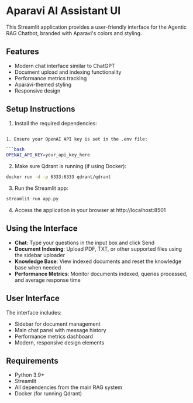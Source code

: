 # Aparavi AI Assistant UI

This Streamlit application provides a user-friendly interface for the Agentic RAG Chatbot, branded with Aparavi's colors and styling.

## Features

- Modern chat interface similar to ChatGPT
- Document upload and indexing functionality
- Performance metrics tracking
- Aparavi-themed styling
- Responsive design

## Setup Instructions

1. Install the required dependencies:

```bash

1. Ensure your OpenAI API key is set in the .env file:

```bash
OPENAI_API_KEY=your_api_key_here
```

2. Make sure Qdrant is running (if using Docker):

```bash
docker run -d -p 6333:6333 qdrant/qdrant
```

3. Run the Streamlit app:

```bash
streamlit run app.py
```

4. Access the application in your browser at http://localhost:8501

## Using the Interface

- **Chat**: Type your questions in the input box and click Send
- **Document Indexing**: Upload PDF, TXT, or other supported files using the sidebar uploader
- **Knowledge Base**: View indexed documents and reset the knowledge base when needed
- **Performance Metrics**: Monitor documents indexed, queries processed, and average response time

## User Interface

The interface includes:

- Sidebar for document management
- Main chat panel with message history
- Performance metrics dashboard
- Modern, responsive design elements

## Requirements

- Python 3.9+
- Streamlit
- All dependencies from the main RAG system
- Docker (for running Qdrant)